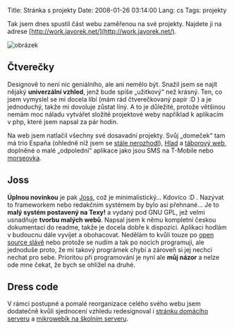 Title: Stránka s projekty
Date: 2008-01-26 03:14:00
Lang: cs
Tags: projekty

Tak jsem dnes spustil část webu zaměřenou na své projekty. Najdete ji na adrese [http://work.javorek.net/](http://work.javorek.net/).

![obrázek]({static}/images/36.jpg)

## Čtverečky

Designově to není nic geniálního, ale ani nemělo být. Snažil jsem se najít nějaký **univerzální vzhled**, jenž bude spíše „užitkový“ než krásný. Ten, co jsem vymyslel se mi docela líbí (mám rád čtverečkovaný papír :D ) a je jednoduchý, takže mi dovoluje zůstat líný. A to je důležité, protože většinou nemám moc náladu vytvářet složité projektové weby například k aplikacím v php, které jsem napsal za pár hodin.

Na web jsem natlačil všechny své dosavadní projekty. Svůj „domeček“ tam má trio Espaňa (ohledně níž jsem se [stále nerozhodl]({filename}2008-01-20_espana-vsem.md)), [Hlad](http://hlad.javorek.net) a [táborový web](http://www.taborprekvapeni.net), doplněné o malé „odpolední“ aplikace jako jsou SMS na T-Mobile nebo [morseovka]({filename}2007-09-01_morseovka.md).

## Joss

**Úplnou novinkou** je pak [Joss](http://work.javorek.net/joss/), což je minimalistický… Kdovíco :D . Nazývat to frameworkem nebo redakčním systémem by bylo asi přehnané… Je to **malý systém postavený na Texy!** a vydaný pod GNU GPL, jež velmi usnadňuje **tvorbu malých webů**. Napsal jsem k němu kompletní českou dokumentaci do readme, takže je docela dobře k dispozici. Aplikaci hodlám v budoucnu dále vyvíjet a obohacovat. Nedělám to kvůli touze po [open source slávě](http://latrine.dgx.cz/takova-nominace-je-tuze-fajn-vec) nebo protože se nudím a tak po nocích programuji, ale jednoduše proto, že mi takový prográmek chybí a zároveň si jej nechci nechat pro sebe. Prioritou při programování je nyní ale **můj názor** a nelze ode mne čekat, že bych se ohlížel na druhé.

## Dress code

V rámci postupné a pomalé reorganizace celého svého webu jsem dodatečně kvůli sjednocení vzhledu redesignoval i [stránku domácího serveru](http://www.javorek.net/localhost) a [mikrowebík na školním serveru](http://www.stud.fit.vutbr.cz/~xjavor01/).
